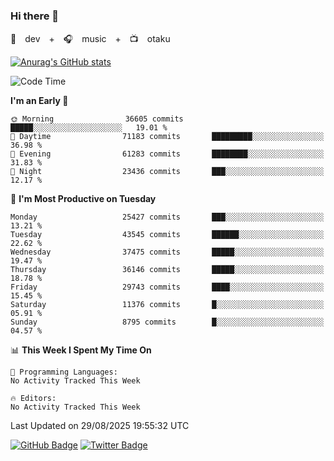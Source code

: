 ### Hi there 👋

🚀　dev　+　🎧　music　+　📺　otaku


[![Anurag's GitHub stats](https://github-readme-stats.vercel.app/api?username=koheitasaka&count_private=true&show_icons=true&theme=monokai)](https://github.com/koheitasaka/github-readme-stats)

<!--START_SECTION:waka-->
![Code Time](http://img.shields.io/badge/Code%20Time-1%2C161%20hrs%2023%20mins-blue)

**I'm an Early 🐤** 

```text
🌞 Morning                36605 commits       █████░░░░░░░░░░░░░░░░░░░░   19.01 % 
🌆 Daytime                71183 commits       █████████░░░░░░░░░░░░░░░░   36.98 % 
🌃 Evening                61283 commits       ████████░░░░░░░░░░░░░░░░░   31.83 % 
🌙 Night                  23436 commits       ███░░░░░░░░░░░░░░░░░░░░░░   12.17 % 
```
📅 **I'm Most Productive on Tuesday** 

```text
Monday                   25427 commits       ███░░░░░░░░░░░░░░░░░░░░░░   13.21 % 
Tuesday                  43545 commits       ██████░░░░░░░░░░░░░░░░░░░   22.62 % 
Wednesday                37475 commits       █████░░░░░░░░░░░░░░░░░░░░   19.47 % 
Thursday                 36146 commits       █████░░░░░░░░░░░░░░░░░░░░   18.78 % 
Friday                   29743 commits       ████░░░░░░░░░░░░░░░░░░░░░   15.45 % 
Saturday                 11376 commits       █░░░░░░░░░░░░░░░░░░░░░░░░   05.91 % 
Sunday                   8795 commits        █░░░░░░░░░░░░░░░░░░░░░░░░   04.57 % 
```


📊 **This Week I Spent My Time On** 

```text
💬 Programming Languages: 
No Activity Tracked This Week

🔥 Editors: 
No Activity Tracked This Week
```


 Last Updated on 29/08/2025 19:55:32 UTC
<!--END_SECTION:waka-->

[![GitHub Badge](https://img.shields.io/badge/GitHub-100000?style=for-the-badge&logo=github&logoColor=white)](https://github.com/koheitasaka)
[![Twitter Badge](https://img.shields.io/badge/Twitter-1DA1F2?style=for-the-badge&logo=twitter&logoColor=white)](https://twitter.com/sleep_asleep_)
